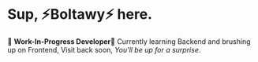#  Sup, ⚡Boltawy⚡ here.
🚧 **Work-In-Progress Developer**🚧
Currently learning Backend and brushing up on Frontend, Visit back soon, *You'll be up for a surprise*.
<!--
**Boltawy/Boltawy** is a ✨ _special_ ✨ repository because its `README.md` (this file) appears on your GitHub profile.

Here are some ideas to get you started:

- 🔭 I’m currently working on ...
- 🌱 I’m currently learning ...
- 👯 I’m looking to collaborate on ...
- 🤔 I’m looking for help with ...
- 💬 Ask me about ...
- 📫 How to reach me: ...
- 😄 Pronouns: ...
- ⚡ Fun fact: ...
-->
